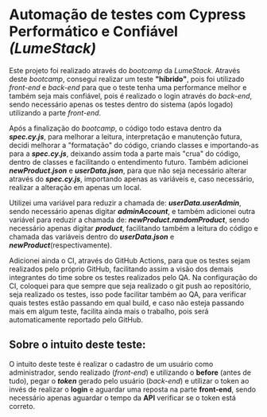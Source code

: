 # Automação de testes com Cypress Performático e Confiável *(LumeStack)*

Este projeto foi realizado através do *bootcamp* da *LumeStack*. Através deste *bootcamp*, consegui realizar um teste **"híbrido"**, pois foi utilizado *front-end* e *back-end* para que o teste tenha uma performance melhor e também seja mais confiável, pois é realizado o login através do *back-end*, sendo necessário apenas os testes dentro do sistema (após logado) utilizando a parte *front-end*.

Após a finalização do *bootcamp*, o código todo estava dentro da ***spec.cy.js***, para melhorar a leitura, interpretação e manutenção futura, decidi melhorar a "formatação" do código, criando classes e importando-as para a ***spec.cy.js***, deixando assim toda a parte mais "crua" do código, dentro de classes e facilitando o entendimento futuro. Também adicionei ***newProduct.json*** e ***userData.json***, para que não seja necessário alterar através do ***spec.cy.js***, importando apenas as variáveis e, caso necessário, realizar a alteração em apenas um local.

Utilizei uma variável para reduzir a chamada de: ***userData.userAdmin***, sendo necessário apenas digitar ***adminAccount***, e também adicionei outra variável para reduzir a chamada de: ***newProduct.randomProduct***, sendo necessário apenas digitar ***product***,  facilitando também a leitura do código e chamada das variáveis dentro do ***userData.json*** e ***newProduct***(respectivamente). 

Adicionei ainda o CI, através do GitHub Actions, para que os testes sejam realizados pelo próprio GitHub, facilitando assim a visão dos demais integrantes do time sobre os testes realizados pelo QA. Na configuração do CI, coloquei para que sempre que seja realizado o git push ao repositório, seja realizado os testes, isso pode facilitar também ao QA, para verificar quais testes estão passando em qual build, e caso não esteja passando mais em algum teste, facilita ainda mais o trabalho, pois será automaticamente reportado pelo GitHub.

## Sobre o intuito deste teste:

O intuito deste teste é realizar o cadastro de um usuário como administrador, sendo realizado (*front-end*) e utilizando o **before** (antes de tudo), pegar o ***token*** gerado pelo usuário (*back-end*) e utilizar o token ao invés de realizar o **login** e aguardar uma reposta na parte **front-end**, sendo necessário apenas aguardar o tempo da **API** verificar se o token está correto.

